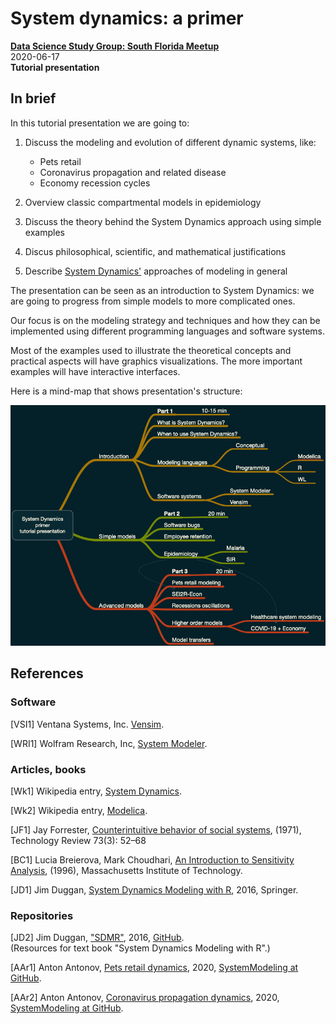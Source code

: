 # System dynamics: a primer
**[Data Science Study Group: South Florida Meetup](https://www.meetup.com/Data-Science-Study-Group-South-Florida/events/270274812/)**   
2020-06-17   
**Tutorial presentation**

## In brief

In this tutorial presentation we are going to:

1. Discuss the modeling and evolution of different dynamic systems, like:
   - Pets retail
   - Coronavirus propagation and related disease
   - Economy recession cycles

2. Overview classic compartmental models in epidemiology

3. Discuss the theory behind the System Dynamics approach using simple examples

4. Discus philosophical, scientific, and mathematical justifications

5. Describe [System Dynamics'](https://en.wikipedia.org/wiki/System_dynamics) 
approaches of modeling in general

The presentation can be seen as an introduction to System Dynamics: we are going to progress from simple models to more complicated ones.

Our focus is on the modeling strategy and techniques and how they can be implemented using different programming languages and software systems. 

Most of the examples used to illustrate the theoretical concepts and practical aspects will have graphics visualizations. 
The more important examples will have interactive interfaces.

Here is a mind-map that shows presentation's structure:

![](./Presentation-aids/System-Dynamics-primer-tutorial-presentation.png)

## References

### Software

\[VSI1\] Ventana Systems, Inc. [Vensim](http://vensim.com).

\[WRI1\] Wolfram Research, Inc, [System Modeler](https://www.wolfram.com/system-modeler/).

### Articles, books

\[Wk1\] Wikipedia entry, [System Dynamics](https://en.wikipedia.org/wiki/System_dynamics).

\[Wk2\] Wikipedia entry, [Modelica](https://en.wikipedia.org/wiki/Modelica).

\[JF1\] Jay Forrester,
[Counterintuitive behavior of social systems](https://ocw.mit.edu/courses/sloan-school-of-management/15-988-system-dynamics-self-study-fall-1998-spring-1999/readings/behavior.pdf), 
(1971), Technology Review 73(3): 52–68

\[BC1\] Lucia Breierova, Mark Choudhari,
[An Introduction to Sensitivity Analysis](https://ocw.mit.edu/courses/sloan-school-of-management/15-988-system-dynamics-self-study-fall-1998-spring-1999/readings/sensitivityanalysis.pdf), 
(1996), Massachusetts Institute of Technology.

\[JD1\] Jim Duggan, 
[System Dynamics Modeling with R](https://www.springer.com/gp/book/9783319340418), 
2016, Springer.

### Repositories

\[JD2\] Jim Duggan, 
["SDMR"](https://github.com/JimDuggan/SDMR), 
2016, 
[GitHub](https://github.com/JimDuggan).   
(Resources for text book "System Dynamics Modeling with R".)
 
\[AAr1\] Anton Antonov, 
[Pets retail dynamics](../../Projects/Pets-retail-dynamics), 
2020,
[SystemModeling at GitHub](https://github.com/antononcube/SystemModeling).
 
\[AAr2\] Anton Antonov, 
[Coronavirus propagation dynamics](../../Projects/Coronavirus-propagation-dynamics), 
2020,
[SystemModeling at GitHub](https://github.com/antononcube/SystemModeling).
 
